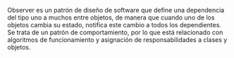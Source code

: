 Observer es un patrón de diseño de software que define una dependencia del tipo uno a muchos entre objetos, de manera que cuando uno de los objetos cambia su estado, notifica este cambio a todos los dependientes. Se trata de un patrón de comportamiento, por lo que está relacionado con algoritmos de funcionamiento y asignación de responsabilidades a clases y objetos.